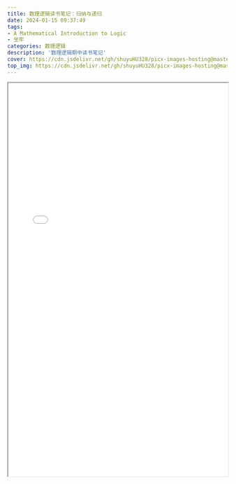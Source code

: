 ```yaml
---
title: 数理逻辑读书笔记：归纳与递归
date: 2024-01-15 09:37:49
tags:
- A Mathematical Introduction to Logic
- 坐牢
categories: 数理逻辑
description: '数理逻辑期中读书笔记'
cover: https://cdn.jsdelivr.net/gh/shuyuHU328/picx-images-hosting@master/cdd20-9-dkDEXWGzI-unsplash.3sjqex9ceew0.jpg
top_img: https://cdn.jsdelivr.net/gh/shuyuHU328/picx-images-hosting@master/cdd20-9-dkDEXWGzI-unsplash.3sjqex9ceew0.jpg
---
```


<iframe src="/myjs/pdfjs/web/viewer.html?file=/pdf/logic.pdf" style='width:100%;height:900px'></iframe>
